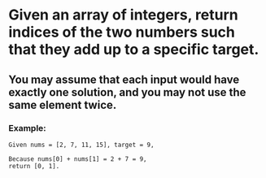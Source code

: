 # Given an array of integers, return indices of the two numbers such that they add up to a specific target.

## You may assume that each input would have exactly one solution, and you may not use the same element twice.

### Example:
    Given nums = [2, 7, 11, 15], target = 9,

    Because nums[0] + nums[1] = 2 + 7 = 9,
    return [0, 1].